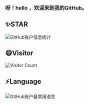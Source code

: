 ### 呀！hello ，欢迎来到我的GitHub。

✨STAR
---
![GitHub账户信息统计](https://github-stats.ubrong.com/api?username=qingchenhh&show_icons=true&theme=tokyonight)

😄Visitor
---
![Visitor Count](https://profile-counter.glitch.me/{qingchenhh}/count.svg)

⚡Language
---
![GitHub账户最常用语言](https://github-stats.ubrong.com/api/top-langs/?username=qingchenhh&layout=compact&theme=tokyonight)



<!--
**qingchenhh/qingchenhh** is a ✨ _special_ ✨ repository because its `README.md` (this file) appears on your GitHub profile.

Here are some ideas to get you started:

- 🔭 I’m currently working on ...
- 🌱 I’m currently learning ...
- 👯 I’m looking to collaborate on ...
- 🤔 I’m looking for help with ...
- 💬 Ask me about ...
- 📫 How to reach me: ...
- 😄 Pronouns: ...
- ⚡ Fun fact: ...
-->
